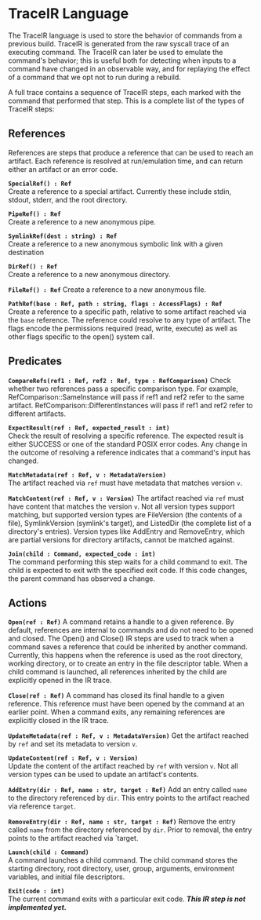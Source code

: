 # TraceIR Language
The TraceIR language is used to store the behavior of commands from a previous build. TraceIR is generated from the raw syscall trace of an executing command. The TraceIR can later be used to emulate the command's behavior; this is useful both for detecting when inputs to a command have changed in an observable way, and for replaying the effect of a command that we opt not to run during a rebuild.

A full trace contains a sequence of TraceIR steps, each marked with the command that performed that step. This is a complete list of the types of TraceIR steps:

## References
References are steps that produce a reference that can be used to reach an artifact. Each reference is resolved at run/emulation time, and can return either an artifact or an error code.

**`SpecialRef() : Ref`**  
Create a reference to a special artifact. Currently these include stdin, stdout, stderr, and the root directory.

**`PipeRef() : Ref`**  
Create a reference to a new anonymous pipe.

**`SymlinkRef(dest : string) : Ref`**  
Create a reference to a new anonymous symbolic link with a given destination

**`DirRef() : Ref`**  
Create a reference to a new anonymous directory.

**`FileRef() : Ref`**
Create a reference to a new anonymous file.

**`PathRef(base : Ref, path : string, flags : AccessFlags) : Ref`**  
Create a reference to a specific path, relative to some artifact reached via the `base` reference. The reference could resolve to any type of artifact. The flags encode the permissions required (read, write, execute) as well as other flags specific to the open() system call.

## Predicates
**`CompareRefs(ref1 : Ref, ref2 : Ref, type : RefComparison)`**
Check whether two references pass a specific comparison type. For example, RefComparison::SameInstance will pass if ref1 and ref2 refer to the same artifact. RefComparison::DifferentInstances will pass if ref1 and ref2 refer to different artifacts.

**`ExpectResult(ref : Ref, expected_result : int)`**  
Check the result of resolving a specific reference. The expected result is either SUCCESS or one of the standard POSIX error codes. Any change in the outcome of resolving a reference indicates that a command's input has changed.

**`MatchMetadata(ref : Ref, v : MetadataVersion)`**  
The artifact reached via `ref` must have metadata that matches version `v`.

**`MatchContent(ref : Ref, v : Version)`**
The artifact reached via `ref` must have content that matches the version `v`. Not all version types support matching, but supported version types are FileVersion (the contents of a file), SymlinkVersion (symlink's target), and ListedDir (the complete list of a directory's entries).
Version types like AddEntry and RemoveEntry, which are partial versions for directory artifacts, cannot be matched against.

**`Join(child : Command, expected_code : int)`**  
The command performing this step waits for a child command to exit. The child is expected to exit with the specified exit code. If this code changes, the parent command has observed a change.

## Actions
**`Open(ref : Ref)`**
A command retains a handle to a given reference. By default, references are internal to commands and do not need to be opened and closed. The Open() and Close() IR steps are used to track when a command saves a reference that could be inherited by another command. Currently, this happens when the reference is used as the root directory, working directory, or to create an entry in the file descriptor table. When a child command is launched, all references inherited by the child are explicitly opened in the IR trace.

**`Close(ref : Ref)`**
A command has closed its final handle to a given reference. This reference must have been opened by the command at an earlier point. When a command exits, any remaining references are explicitly closed in the IR trace.

**`UpdateMetadata(ref : Ref, v : MetadataVersion)`**
Get the artifact reached by `ref` and set its metadata to version `v`.

**`UpdateContent(ref : Ref, v : Version)`**  
Update the content of the artifact reached by `ref` with version `v`. Not all version types can be used to update an artifact's contents.

**`AddEntry(dir : Ref, name : str, target : Ref)`**
Add an entry called `name` to the directory referenced by `dir`. This entry points to the artifact reached via reference `target`.

**`RemoveEntry(dir : Ref, name : str, target : Ref)`**
Remove the entry called `name` from the directory referenced by `dir`. Prior to removal, the entry points to the artifact reached via `target.

**`Launch(child : Command)`**  
A command launches a child command. The child command stores the starting directory, root directory, user, group, arguments, environment variables, and initial file descriptors.

**`Exit(code : int)`**  
The current command exits with a particular exit code. ***This IR step is not implemented yet.***
